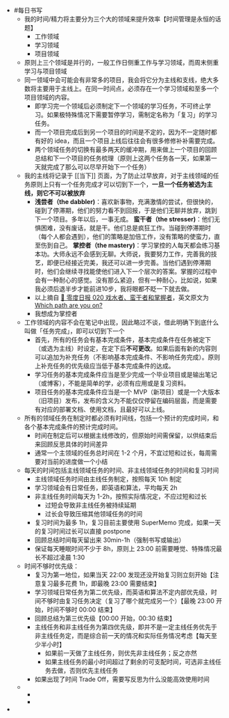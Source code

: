 - #每日书写
	- 我的时间/精力将主要分为三个大的领域来提升效率【时间管理是永恒的话题】
		- 工作领域
		- 学习领域
		- 项目领域
	- 原则上三个领域是并行的，一般工作日侧重工作与学习领域，而周末侧重学习与项目领域
	- 同一领域中会可能会有非常多的项目，我会将它分为主线和支线，绝大多数将主要用于主线上。在同一时间点，必须存在一个学习领域和至多一个项目领域的内容。
		- 即学习完一个领域后必须制定下一个领域的学习任务，不可终止学习。如果极特殊情况下需要暂停学习，需制定名称为「复习」的学习任务。
		- 而一个项目完成后到另一个项目的时间是不定的，因为不一定随时都有好的 idea，而且一个项目上线后往往会有很多修修补补需要完成。
		- 两个领域任务的切换有最多两天的缓冲期，用来做上一个项目的回顾总结和下一个项目的任务梳理（原则上这两个任务各一天，如果第一天就完成了那么可以尽早开始下一个任务）
	- 我的主线将记录于 [[当下]] 页面，为了防止过早放弃，对于主线领域的任务原则上只有一个任务完成才可以切到下一个，**一旦一个任务被选为主线，则它不可以被放弃**
		- **浅尝者（the dabbler)**：喜欢新事物，充满激情的尝试，但很快的，碰到了停滞期，他们的努力看不到回报，于是他们无聊并放弃，跳到下一个项目。多年以后，一事无成。
		  **蛮干者（the stresser)**：他们无惧困难，没有废话，就是干。他们总是疯狂工作。当碰到停滞期时（每个人都会遇到），他们的策略是加倍工作，没有策略的使蛮力，直至伤到自己。
		  **掌控者（the mastery)**：学习掌控的人每天都会练习基本功。大师永远不会感到无聊。大师说，我要努力工作，完善我的技艺，即便已经接近完美，我还可以进一步完善。当他们遇到停滞期时，他们会继续寻找能使他们进入下一个层次的答案。掌握的过程中会有一种耐心的感觉。没有那么紧迫，但有一种耐心，比如说，如果我必须后退半步才能前进10步，我将眼都不眨一下就去做。
		- 以上摘自 [🥤 零度日报 020 戏水者、蛮干者和掌握者](https://zerocoke.ck.page/posts/020)，英文原文为 [Which path are you on?](http://www.lorettahelson.com/which-path-are-you-on/)
		- 我想成为掌控者
	- 工作领域的内容不会在笔记中出现，因此略过不谈，借此明确下到底什么叫做「任务完成」，即可以切到下一个
		- 首先，所有的任务会有基本完成条件，基本完成条件在任务被定下（或选为主线）时设定，在定下后**不可更改**。如果后面有新的内容则可以追加为补充任务（不影响基本完成条件、不影响任务完成）。原则上补充任务的优先级应当低于基本完成条件的达成。
		- 学习任务的基本完成条件应当是至少完成一个毕业项目或是输出笔记（或博客），不能是简单的学，必须有应用或是复习资料。
		- 项目任务的基本完成条件应当是一个 MVP（新项目）或是一个大版本（旧项目）发布，发布的含义为不能仅仅停留在编码层面，而是需要有对应的部署文档、使用文档，且最好可以上线。
	- 所有的领域任务在制定时都必须有时间线，包括一个预计的完成时间，和各个基本完成条件的预计完成时间。
		- 时间在制定后可以根据主线修改的，但原始时间需保留，以供结束后来回顾反思具体的时间差异
		- 通常一个主领域的任务总时间在 1-2 个月，不宜过短和过长，每周需要对当前的进度做一个小结
	- 每天的时间包括主线领域任务的时间、非主线领域任务的时间和复习时间
		- 主线领域任务时间由主线任务制定，按照每天 10h 制定
		- 学习领域会有日常任务，即英语和算法，平均每天 2h
		- 非主线任务时间每天为 1-2h，按照实际情况定，不应过短和过长
			- 过短会导致非主线任务被持续延期
			- 过长会导致压缩其他领域任务的时间
		- 复习时间为最多 1h，复习目前主要使用 SuperMemo 完成，如果一天的复习时间过长可以直接 postpone
		- 回顾总结时间每天留出来 30min-1h（强制书写或输出）
		- 保证每天睡眠时间不少于 8h，原则上 23:00 前需要睡觉、特殊情况最长不超过凌晨 1:30
	- 时间不够时优先级：
		- 复习为第一地位，如果当天 22:00 发现还没开始复习则立刻开始【注意复习最多花费 1h，即最晚 23:00 需要结束】
		- 学习领域日常任务为第二优先级，而英语和算法不定内部优先级，时间不够时由复习任务决定（复习了哪个就完成另一个）【最晚 23:00 开始，时间不够时 00:00 结束】
		- 回顾总结为第三优先级【00:00 开始，00:30 结束】
		- 主线任务和非主线任务为第四优先级，即并不是一定主线任务优先于非主线任务定，而是综合前一天的情况和实际任务情况考虑【每天至少半小时】
			- 如果前一天做了主线任务，则优先非主线任务；反之亦然
			- 如果主线任务的最小时间超过了剩余的可支配时间，可选非主线任务去做，否则优先主线任务
		- 如果出现了时间 Trade Off，需要写反思为什么没能高效使用时间
	-
		-
		-
-